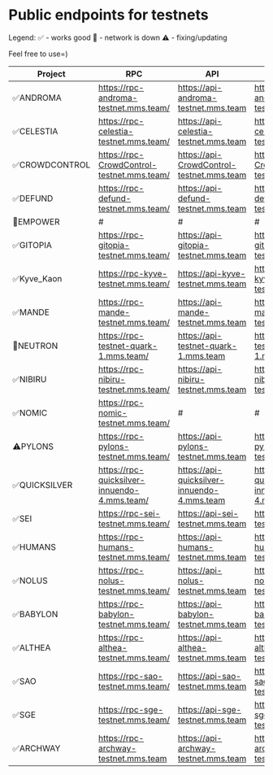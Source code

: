 # Public endpoints for testnets

Legend: 
✅️ - works good
🔴 - network is down
⚠️ - fixing/updating

Feel free to use=)

| Project | RPC | API | gRPC |
| ------ | ------ | ------ | ------ |
| ✅️ANDROMA | https://rpc-androma-testnet.mms.team/ | https://api-androma-testnet.mms.team | https://grpc-androma-testnet.mms.team |
| ✅️CELESTIA | https://rpc-celestia-testnet.mms.team/ | https://api-celestia-testnet.mms.team | https://grpc-celestia-testnet.mms.team |
| ✅️CROWDCONTROL | https://rpc-CrowdControl-testnet.mms.team/ | https://api-CrowdControl-testnet.mms.team | https://grpc-CrowdControl-testnet.mms.team |
| ✅️DEFUND | https://rpc-defund-testnet.mms.team/ | https://api-defund-testnet.mms.team | https://grpc-defund-testnet.mms.team |
| 🔴EMPOWER | # | # | # |
| ✅️GITOPIA | https://rpc-gitopia-testnet.mms.team/ | https://api-gitopia-testnet.mms.team | https://grpc-gitopia-testnet.mms.team |
| ✅️Kyve_Kaon | https://rpc-kyve-testnet.mms.team/ | https://api-kyve-testnet.mms.team | https://grpc-kyve-testnet.mms.team |
| ✅️MANDE | https://rpc-mande-testnet.mms.team/ | https://api-mande-testnet.mms.team | https://grpc-mande-testnet.mms.team |
| 🔴NEUTRON | https://rpc-testnet-quark-1.mms.team/ | https://api-testnet-quark-1.mms.team | https://grpc-testnet-quark-1.mms.team |
| ✅️NIBIRU | https://rpc-nibiru-testnet.mms.team/ | https://api-nibiru-testnet.mms.team | https://grpc-nibiru-testnet.mms.team |
| ✅️NOMIC | https://rpc-nomic-testnet.mms.team/ | # | # |
| ⚠️PYLONS | https://rpc-pylons-testnet.mms.team/ | https://api-pylons-testnet.mms.team | https://grpc-pylons-testnet.mms.team |
| ✅️QUICKSILVER | https://rpc-quicksilver-innuendo-4.mms.team/ | https://api-quicksilver-innuendo-4.mms.team | https://grpc-quicksilver-innuendo-4.mms.team |
| ✅️SEI | https://rpc-sei-testnet.mms.team/ | https://api-sei-testnet.mms.team | https://grpc-sei-testnet.mms.team |
| ✅️HUMANS | https://rpc-humans-testnet.mms.team/ | https://api-humans-testnet.mms.team | https://grpc-humans-testnet.mms.team |
| ✅️NOLUS | https://rpc-nolus-testnet.mms.team/ | https://api-nolus-testnet.mms.team | https://grpc-nolus-testnet.mms.team |
| ✅️BABYLON | https://rpc-babylon-testnet.mms.team/ | https://api-babylon-testnet.mms.team | https://grpc-babylon-testnet.mms.team |
| ✅️ALTHEA | https://rpc-althea-testnet.mms.team/ | https://api-althea-testnet.mms.team | https://grpc-althea-testnet.mms.team |
| ✅️SAO| https://rpc-sao-testnet.mms.team/ | https://api-sao-testnet.mms.team | https://grpc-sao-testnet.mms.team |
| ✅️SGE| https://rpc-sge-testnet.mms.team/ | https://api-sge-testnet.mms.team | https://grpc-sge-testnet.mms.team |
| ✅️ARCHWAY| https://rpc-archway-testnet.mms.team | https://api-archway-testnet.mms.team | https://grpc-archway-testnet.mms.team |
